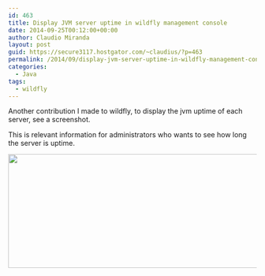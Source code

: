 ```yaml
---
id: 463
title: Display JVM server uptime in wildfly management console
date: 2014-09-25T00:12:00+00:00
author: Claudio Miranda
layout: post
guid: https://secure3117.hostgator.com/~claudius/?p=463
permalink: /2014/09/display-jvm-server-uptime-in-wildfly-management-console/
categories:
  - Java
tags:
  - wildfly
---
```

Another contribution I made to wildfly, to display the jvm uptime of each server, see a screenshot.

This is relevant information for administrators who wants to see how long the server is uptime.

<img class="alignnone" src="https://issues.jboss.org/secure/attachment/12384704/hal-3.png" alt="" width="991" height="231" />